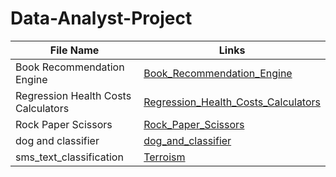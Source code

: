 # Data-Analyst-Project


| File Name      | Links                              |
|----------------|-------------------------------------------|
| Book Recommendation Engine  | [Book_Recommendation_Engine](Nikola_Tesla)|       
| Regression Health Costs Calculators |[Regression_Health_Costs_Calculators](https://github.com/shrutipitale/Data-Analyst-Project/tree/25b7a51dba86cf3e88308587488e964a5d18473c/Web%20Scraper-%20Test%20Sites)|  
|Rock Paper Scissors| [Rock_Paper_Scissors](https://github.com/shrutipitale/Retail.git)| 
|dog and classifier| [dog_and_classifier](https://github.com/shrutipitale/FIFA.git)| 
|sms_text_classification|[Terroism](https://github.com/shrutipitale/Terroism.git)| 
